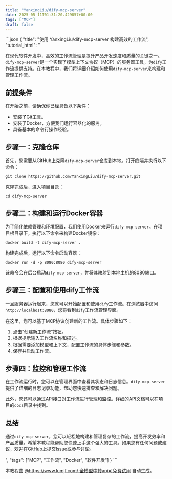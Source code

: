 ```yaml
---
title: "YanxingLiu/dify-mcp-server"
date: 2025-05-11T01:31:20.429857+00:00
tags: ["MCP"]
draft: false
---
```


<p>```json
{
  "title": "使用 YanxingLiu/dify-mcp-server 构建高效的工作流",
  "tutorial_html": "<p>在现代软件开发中，高效的工作流管理是提升产品开发速度和质量的关键之一。<code>dify-mcp-server</code>是一个实现了模型上下文协议（MCP）的服务器工具，为<code>dify</code>工作流提供支持。在本教程中，我们将详细介绍如何使用<code>dify-mcp-server</code>来构建和管理工作流。</p><h2>前提条件</h2><p>在开始之前，请确保你已经具备以下条件：</p><ul><li>安装了Git工具。</li><li>安装了Docker，方便我们运行容器化的服务。</li><li>具备基本的命令行操作经验。</li></ul><h2>步骤一：克隆仓库</h2><p>首先，您需要从GitHub上克隆<code>dify-mcp-server</code>仓库到本地。打开终端并执行以下命令：</p><pre><code>git clone https://github.com/YanxingLiu/dify-mcp-server.git</code></pre><p>克隆完成后，进入项目目录：</p><pre><code>cd dify-mcp-server</code></pre><h2>步骤二：构建和运行Docker容器</h2><p>为了简化依赖管理和环境配置，我们使用Docker来运行<code>dify-mcp-server</code>。在项目根目录下，执行以下命令来构建Docker镜像：</p><pre><code>docker build -t dify-mcp-server .</code></pre><p>构建完成后，运行以下命令启动容器：</p><pre><code>docker run -d -p 8080:8080 dify-mcp-server</code></pre><p>该命令会在后台启动<code>dify-mcp-server</code>，并将其映射到本地主机的8080端口。</p><h2>步骤三：配置和使用dify工作流</h2><p>一旦服务器运行起来，您就可以开始配置和使用<code>dify</code>工作流。在浏览器中访问<code>http://localhost:8080</code>，您将看到<code>dify</code>工作流管理界面。</p><p>在这里，您可以基于MCP协议创建新的工作流。具体步骤如下：</p><ol><li>点击“创建新工作流”按钮。</li><li>根据提示输入工作流名称和描述。</li><li>根据需要添加模型和上下文，配置工作流的具体步骤和参数。</li><li>保存并启动工作流。</li></ol><h2>步骤四：监控和管理工作流</h2><p>在工作流运行时，您可以在管理界面中查看其状态和日志信息。<code>dify-mcp-server</code>提供了详细的日志记录功能，帮助您快速排查和解决问题。</p><p>此外，您还可以通过API接口对工作流进行管理和监控。详细的API文档可以在项目的<code>docs</code>目录中找到。</p><h2>总结</h2><p>通过<code>dify-mcp-server</code>，您可以轻松地构建和管理复杂的工作流，提高开发效率和产品质量。希望本教程能帮助您快速上手这个强大的工具。如果您有任何问题或建议，欢迎在GitHub上提交Issue或参与讨论。</p>",
  "tags": ["MCP", "工作流", "Docker", "软件开发"]
}
```</p><p>本教程由 <a href="https://www.lumjf.com/" target="_blank">@https://www.lumjf.com/ 全模型中转api可免费试用</a> 自动生成。</p>
